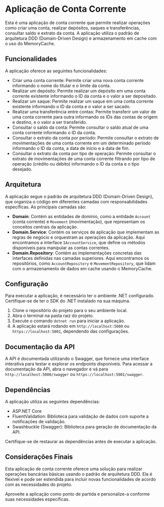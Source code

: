 # Aplicação de Conta Corrente

Esta é uma aplicação de conta corrente que permite realizar operações como criar uma conta, realizar depósitos, saques e transferências, consultar saldo e extrato da conta. A aplicação utiliza o padrão de arquitetura DDD (Domain-Driven Design) e armazenamento em cache com o uso do MemoryCache.

## Funcionalidades

A aplicação oferece as seguintes funcionalidades:

- Criar uma conta corrente: Permite criar uma nova conta corrente informando o nome do titular e o limite da conta.
- Realizar um depósito: Permite realizar um depósito em uma conta corrente existente informando o ID da conta e o valor a ser depositado.
- Realizar um saque: Permite realizar um saque em uma conta corrente existente informando o ID da conta e o valor a ser sacado.
- Realizar uma transferência entre contas: Permite transferir um valor de uma conta corrente para outra informando os IDs das contas de origem e destino, e o valor a ser transferido.
- Consultar o saldo da conta: Permite consultar o saldo atual de uma conta corrente informando o ID da conta.
- Consultar o extrato da conta por período: Permite consultar o extrato de movimentações de uma conta corrente em um determinado período informando o ID da conta, a data de início e a data de fim.
- Consultar o extrato da conta por tipo de operação: Permite consultar o extrato de movimentações de uma conta corrente filtrando por tipo de operação (crédito ou débito) informando o ID da conta e o tipo desejado.

## Arquitetura

A aplicação segue o padrão de arquitetura DDD (Domain-Driven Design), que organiza o código em diferentes camadas com responsabilidades específicas. As principais camadas são:

- **Domain**: Contém as entidades de domínio, como a entidade `Account` (conta corrente) e `Movement` (movimentação), que representam os conceitos centrais da aplicação.
- **Domain.Service**: Contém os serviços de aplicação que implementam as regras de negócio e orquestram as operações da aplicação. Aqui encontramos a interface `IAccountService`, que define os métodos disponíveis para manipular as contas correntes.
- **Domain.Repository**: Contém as implementações concretas das interfaces definidas nas camadas superiores. Aqui encontramos os repositórios, como `AccountRepository` e `MovementRepository`, que lidam com o armazenamento de dados em cache usando o MemoryCache.

## Configuração

Para executar a aplicação, é necessário ter o ambiente .NET configurado. Certifique-se de ter o SDK do .NET instalado na sua máquina.

1. Clone o repositório do projeto para o seu ambiente local.
2. Abra o terminal na pasta raiz do projeto.
3. Execute o comando `dotnet run` para iniciar a aplicação.
4. A aplicação estará rodando em `http://localhost:5000` ou `https://localhost:5001`, dependendo das configurações.

## Documentação da API

A API é documentada utilizando o Swagger, que fornece uma interface interativa para testar e explorar os endpoints disponíveis. Para acessar a documentação da API, abra o navegador e vá para `http://localhost:5000/swagger` ou `https://localhost:5001/swagger`.

## Dependências

A aplicação utiliza as seguintes dependências:

- ASP.NET Core
- FluentValidation: Biblioteca para validação de dados com suporte a notificações de validação.
- Swashbuckle (Swagger): Biblioteca para geração de documentação da API.

Certifique-se de restaurar as dependências antes de executar a aplicação.

## Considerações Finais

Esta aplicação de conta corrente oferece uma solução para realizar operações bancárias básicas usando o padrão de arquitetura DDD. Ela é flexível e pode ser estendida para incluir novas funcionalidades de acordo com as necessidades do projeto.

Aproveite a aplicação como ponto de partida e personalize-a conforme suas necessidades específicas.
